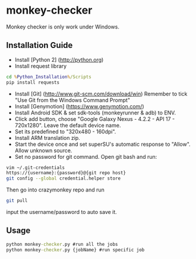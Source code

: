 # monkey-checker

Monkey checker is only work under Windows.

## Installation Guide
- Install [Python 2] (http://python.org)
- Install request library
```bat
cd %Python_Installation%/Scripts
pip install requests
```
- Install [Git] (http://www.git-scm.com/download/win)
Remember to tick "Use Git from the Windows Command Prompt"
- Install [Genymotion] (https://www.genymotion.com/)
- Install Android SDK & set sdk-tools (monkeyrunner & adb) to ENV.
- Click add button, choose "Google Galaxy Nexus - 4.2.2 - API 17 - 720x1280". Leave the default device name.
- Set its predefined to "320x480 - 160dpi".
- Install ARM translation zip.
- Start the device once and set superSU's automatic response to "Allow". Allow unknown source.
- Set no password for git command. Open git bash and run:
```Bash
vim ~/.git-credentials
https://{username}:{password}@{git repo host}
git config --global credential.helper store
```
Then go into crazymonkey repo and run
```Bash
git pull
```
input the username/password to auto save it.



## Usage
```bat
python monkey-checker.py #run all the jobs
python monkey-checker.py {jobName} #run specific job
```
